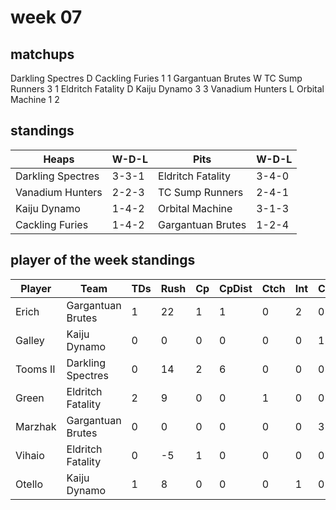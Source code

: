 # week 07

## matchups

Darkling Spectres D Cackling Furies 1 1
Gargantuan Brutes W TC Sump Runners 3 1
Eldritch Fatality D Kaiju Dynamo 3 3
Vanadium Hunters L Orbital Machine 1 2

## standings

| Heaps | W-D-L | Pits | W-D-L |
|-------|-----|--|--|
| Darkling Spectres | 3-3-1 | Eldritch Fatality | 3-4-0 |
| Vanadium Hunters | 2-2-3 | TC Sump Runners | 2-4-1 |
| Kaiju Dynamo | 1-4-2 | Orbital Machine | 3-1-3 |
| Cackling Furies | 1-4-2 | Gargantuan Brutes | 1-2-4 |

## player of the week standings

| Player            | Team             | TDs  | Rush | Cp   | CpDist | Ctch | Int | Cas  | Blck | Sck | MVP | SPP  |
|-------------------|------------------|------|------|------|----------|---------|---|---|--------|-------|------|------|
| Erich    | Gargantuan Brutes |    1 |   22 |    1 |        1 |      0 |     2 |    0 |      1 |     0 |    0 |    8 |
| Galley  | Kaiju Dynamo      |     0 |    0 |    0 |        0 |      0 |     0 |    1 |      6 |     0 |    1 |    7 |
| Tooms II | Darkling Spectres |     0 |   14 |    2 |        6 |      0 |     0 |    0 |      1 |     0 |    1 |    7 |
| Green   | Eldritch Fatality |     2 |    9 |    0 |        0 |      1 |     0 |    0 |      6 |     0 |    0 |    6 |
| Marzhak | Gargantuan Brutes |     0 |    0 |    0 |        0 |      0 |     0 |    3 |     10 |     1 |    0 |    6 |
| Vihaio   | Eldritch Fatality |     0 |   -5 |    1 |        0 |      0 |     0 |    0 |      1 |     0 |    1 |    6 |
| Otello  | Kaiju Dynamo      |     1 |    8 |    0 |        0 |      0 |     1 |    0 |      5 |     1 |    0 |    5 |
